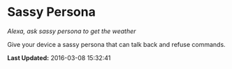 # Sassy Persona
*Alexa, ask sassy persona to get the weather*

Give your device a sassy persona that can talk back and refuse commands.

**Last Updated:** 2016-03-08 15:32:41